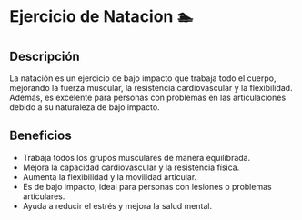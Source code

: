 # Ejercicio de Natacion :swimmer: 
## Descripción
La natación es un ejercicio de bajo impacto que trabaja todo el cuerpo, mejorando la fuerza muscular, la resistencia cardiovascular y la flexibilidad. Además, es excelente para personas con problemas en las articulaciones debido a su naturaleza de bajo impacto.

## Beneficios
- Trabaja todos los grupos musculares de manera equilibrada.
- Mejora la capacidad cardiovascular y la resistencia física.
- Aumenta la flexibilidad y la movilidad articular.
- Es de bajo impacto, ideal para personas con lesiones o problemas articulares.
- Ayuda a reducir el estrés y mejora la salud mental.
